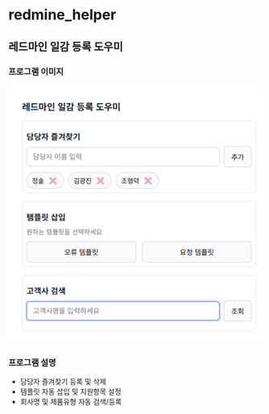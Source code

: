 # redmine_helper
## 레드마인 일감 등록 도우미

### 프로그램 이미지
![프로그램 이미지](./image.png)

### 프로그램 설명
- 담당자 즐겨찾기 등록 및 삭제
- 템플릿 자동 삽입 및 지원항목 설정
- 회사명 및 제품유형 자동 검색/등록